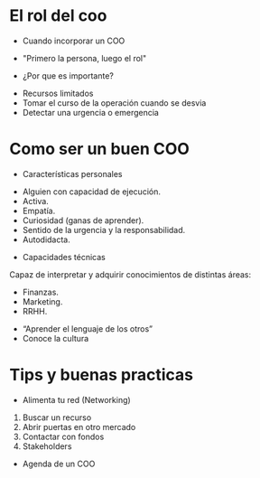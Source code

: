 # El rol del coo

* Cuando incorporar un COO
- "Primero la persona, luego el rol"

* ¿Por que es importante?
- Recursos limitados
- Tomar el curso de la operación cuando se desvia
- Detectar una urgencia o emergencia

# Como ser un buen COO

* Características personales

- Alguien con capacidad de ejecución.
- Activa.
- Empatía.
- Curiosidad (ganas de aprender).
- Sentido de la urgencia y la responsabilidad.
- Autodidacta.

* Capacidades técnicas

Capaz de interpretar y adquirir conocimientos de distintas áreas:
- Finanzas.
- Marketing.
- RRHH.

* “Aprender el lenguaje de los otros”
* Conoce la cultura

# Tips y buenas practicas

* Alimenta tu red (Networking)

1. Buscar un recurso
2. Abrir puertas en otro mercado
3. Contactar con fondos
4. Stakeholders 

* Agenda de un COO